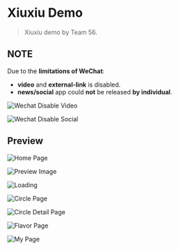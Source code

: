 # Xiuxiu Demo

> Xiuxiu demo by Team 56.

## NOTE

Due to the **limitations of WeChat**:

- **video** and **external-link** is disabled.
- **news/social** app could **not** be released **by individual**.

![Wechat Disable Video](.docs/wechat-disable-video.png)

![Wechat Disable Social](.docs/wechat-disable-social.png)

## Preview

![Home Page](.docs/home-page.png)

![Preview Image](.docs/preview-image.png)

![Loading](.docs/loading.png)

![Circle Page](.docs/circle-page.png)

![Circle Detail Page](.docs/circle-detail-page.png)

![Flavor Page](.docs/flavor-page.png)

![My Page](.docs/my-page.png)
